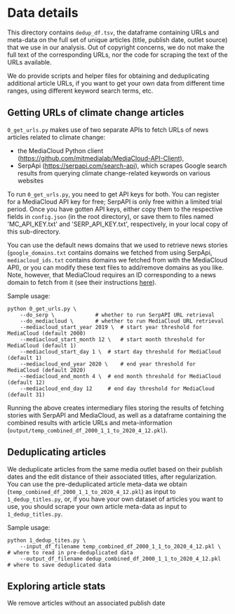# Data details

This directory contains `dedup_df.tsv`, the dataframe containing URLs and meta-data on the full set of unique articles (title, publish date, outlet source) that we use in our analysis. Out of copyright concerns, we do not make the full text of the corresponding URLs, nor the code for scraping the text of the URLs available. 

We do provide scripts and helper files for obtaining and deduplicating additional article URLs, if you want to get your own data from different time ranges, using different keyword search terms, etc. 

## Getting URLs of climate change articles

`0_get_urls.py` makes use of two separate APIs to fetch URLs of news articles related to climate change:
* the MediaCloud Python client (https://github.com/mitmedialab/MediaCloud-API-Client), 
* SerpApi (https://serpapi.com/search-api), which scrapes Google search results from querying climate change-related keywords on various websites

To run `0_get_urls.py`, you need to get API keys for both. You can register for a MediaCloud API key for free; SerpAPI is only free within a limited trial period. Once you have gotten API keys, either copy them to the respective fields in `config.json` (in the root directory), or save them to files named 'MC_API_KEY.txt' and 'SERP_API_KEY.txt', respectively, in your local copy of this sub-directory.

You can use the default news domains that we used to retrieve news stories (`google_domains.txt` contains domains we fetched from using SerpApi, `mediacloud_ids.txt` contains domains we fetched from with the MediaCloud API), or you can modify these text files to add/remove domains as you like. Note, however, that MediaCloud requires an ID corresponding to a news domain to fetch from it (see their instructions [here](https://github.com/berkmancenter/mediacloud/blob/master/doc/api_2_0_spec/api_2_0_spec.md#grab-all-stories-in-the-new-york-times-during-october-2012)).

Sample usage:

```
python 0_get_urls.py \
	--do_serp \ 			# whether to run SerpAPI URL retrieval
	--do_mediacloud \		# whether to run MediaCloud URL retrieval
	--mediacloud_start_year 2019 \ 	# start year threshold for MediaCloud (default 2000)
	--mediacloud_start_month 12 \	# start month threshold for MediaCloud (default 1)
	--mediacloud_start_day 1 \	# start day threshold for MediaCloud (default 1)
	--mediacloud_end_year 2020 \	# end year threshold for MediaCloud (default 2020)
	--mediacloud_end_month 4 \	# end month threshold for MediaCloud (default 12)
	--mediacloud_end_day 12		# end day threshold for MediaCloud (default 31)
```

Running the above creates intermediary files storing the results of fetching stories with SerpAPI and MediaCloud, as well as a dataframe containing the combined results with article URLs and meta-information (`output/temp_combined_df_2000_1_1_to_2020_4_12.pkl`).

## Deduplicating articles

We deduplicate articles from the same media outlet based on their publish dates and the edit distance of their associated titles, after regularization. You can use the pre-deduplicated article meta-data we obtain (`temp_combined_df_2000_1_1_to_2020_4_12.pkl`) as input to `1_dedup_titles.py`, or, if you have your own dataset of articles you want to use, you should scrape your own article meta-data as input to `1_dedup_titles.py`. 

Sample usage:
```
python 1_dedup_tites.py \
	--input_df_filename temp_combined_df_2000_1_1_to_2020_4_12.pkl \	# where to read in pre-deduplicated data
	--output_df_filename dedup_combined_df_2000_1_1_to_2020_4_12.pkl	# where to save deduplicated data
```

## Exploring article stats

We remove articles without an associated publish date